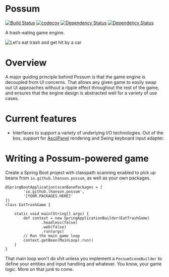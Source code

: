 # Possum

[![Build Status](https://travis-ci.org/lhanson/possum.svg?branch=master)](https://travis-ci.org/lhanson/possum)
[![codecov](https://codecov.io/gh/lhanson/possum/branch/master/graph/badge.svg)](https://codecov.io/gh/lhanson/possum)
[![Dependency Status](https://www.versioneye.com/user/projects/584ea9225d8a550042585f1c/badge.svg?style=flat-square)](https://www.versioneye.com/user/projects/584ea9225d8a550042585f1c)
[![Dependency Status](https://dependencyci.com/github/lhanson/possum/badge)](https://dependencyci.com/github/lhanson/possum)

A trash-eating game engine.

![Let's eat trash and get hit by a car](https://s-media-cache-ak0.pinimg.com/736x/ca/20/41/ca20415ef281931b9bbf8abc7144d6ea.jpg)


# Overview

A major guiding principle behind Possum is that the game engine is decoupled
from UI concerns. That allows any given game to easily swap out UI approaches
without a ripple effect throughout the rest of the game, and ensures that
the engine design is abstracted well for a variety of use cases.


# Current features

* Interfaces to support a variety of underlying I/O technologies.
  Out of the box, support for [AsciiPanel](https://github.com/trystan/AsciiPanel)
  rendering and Swing keyboard input adapter.


# Writing a Possum-powered game

Create a Spring Boot project with classpath scanning enabled to pick up
beans from `io.github.lhanson.possum`, as well as your own packages.

    @SpringBootApplication(scanBasePackages = [
    		'io.github.lhanson.possum',
    		'[YOUR.PACKAGES.HERE]'
    ])
    class EatTrashGame {
    
    	static void main(String[] args) {
    		def context = new SpringApplicationBuilder(EatTrashGame)
    				.headless(false)
    				.web(false)
    				.run(args)
    		// Run the main game loop
    		context.getBean(MainLoop).run()
    	}
    }

That main loop won't do shit unless you implement a `PossumSceneBuilder` to
define your entities and input handling and whatever. You know, your game logic.
More on that junk to come.
